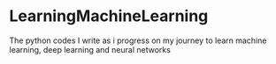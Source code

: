 # LearningMachineLearning
The python codes I write as i progress on my journey to learn machine learning, deep learning and neural networks
